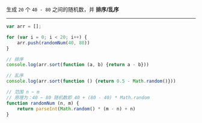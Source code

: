 生成 ```20``` 个 ```40 - 80``` 之间的随机数，并 **排序/乱序**

----

```js
var arr = [];

for (var i = 0; i < 20; i++) {
    arr.push(randomNum(40, 80))
}

// 排序
console.log(arr.sort(function (a, b) {return a - b}))

// 乱序
console.log(arr.sort(function () {return 0.5 - Math.random()}))

// 范围 n ~ m
// 原理为：40 ~ 80 随机数即 40 + (80 - 40) * Math.random
function randomNum (n, m) {
    return parseInt(Math.random() * (m - n) + n)
}
```